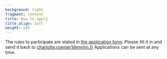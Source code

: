 ```yaml
---
background: light
fragment: content
title: How to apply
title_align: left
weight: 145
---
```


The rules to participate are stated in [the application form](https://github.com/Charlotte-Roemer/bat-migration-europe/raw/main/Website/static/docs/Application_Audiomoth.docx). Please fill it in and send it back to charlotte.roemer1@mnhn.fr 
Applications can be sent at any time.

